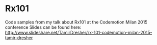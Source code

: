 # Rx101
Code samples from my talk about Rx101 at the Codemotion Milan 2015 conference
Slides can be found here: http://www.slideshare.net/TamirDresher/rx-101-codemotion-milan-2015-tamir-dresher
